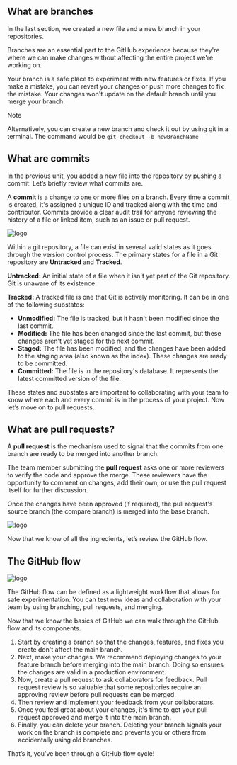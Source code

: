 
<!-- 💡 Tip for viewing this file: To see this markdown file in a nicely formatted preview mode in VS Code, press Ctrl+Shift+V. You can also right-click on the file tab and select "Open Preview" or use the Command Palette (Ctrl+Shift+P) and search for "Markdown: Open Preview". -->

## What are branches

In the last section, we created a new file and a new branch in your repositories.

Branches are an essential part to the GitHub experience because they're where we can make changes without affecting the entire project we're working on.

Your branch is a safe place to experiment with new features or fixes. If you make a mistake, you can revert your changes or push more changes to fix the mistake. Your changes won't update on the default branch until you merge your branch.

> [!NOTE]
> Alternatively, you can create a new branch and check it out by using git in a terminal. The command would be
> `git checkout -b newBranchName`

## What are commits

In the previous unit, you added a new file into the repository by pushing a commit. Let’s briefly review what commits are.

A **commit** is a change to one or more files on a branch. Every time a commit is created, it's assigned a unique ID and tracked along with the time and contributor. Commits provide a clear audit trail for anyone reviewing the history of a file or linked item, such as an issue or pull request.

![logo](../media/2-commits.png)

Within a git repository, a file can exist in several valid states as it goes through the version control process. The primary states for a file in a Git repository are **Untracked** and **Tracked**.

**Untracked:** An initial state of a file when it isn't yet part of the Git repository. Git is unaware of its existence.

**Tracked:** A tracked file is one that Git is actively monitoring. It can be in one of the following substates:

- **Unmodified:** The file is tracked, but it hasn't been modified since the last commit.
- **Modified:** The file has been changed since the last commit, but these changes aren't yet staged for the next commit.
- **Staged:** The file has been modified, and the changes have been added to the staging area (also known as the index). These changes are ready to be committed.
- **Committed:** The file is in the repository's database. It represents the latest committed version of the file.

These states and substates are important to collaborating with your team to know where each and every commit is in the process of your project. Now let’s move on to pull requests.

## What are pull requests?

A **pull request** is the mechanism used to signal that the commits from one branch are ready to be merged into another branch.

The team member submitting the **pull request** asks one or more reviewers to verify the code and approve the merge. These reviewers have the opportunity to comment on changes, add their own, or use the pull request itself for further discussion.

Once the changes have been approved (if required), the pull request's source branch (the compare branch) is merged into the base branch.

![logo](../media/2-pull-request.png)

Now that we know of all the ingredients, let’s review the GitHub flow.

## The GitHub flow

![logo](../media/2-branching.png)

The GitHub flow can be defined as a lightweight workflow that allows for safe experimentation. You can test new ideas and collaboration with your team by using branching, pull requests, and merging.

Now that we know the basics of GitHub we can walk through the GitHub flow and its components.

1. Start by creating a branch so that the changes, features, and fixes you create don't affect the main branch.
2. Next, make your changes. We recommend deploying changes to your feature branch before merging into the main branch. Doing so ensures the changes are valid in a production environment.
3. Now, create a pull request to ask collaborators for feedback. Pull request review is so valuable that some repositories require an approving review before pull requests can be merged.
4. Then review and implement your feedback from your collaborators.
5. Once you feel great about your changes, it's time to get your pull request approved and merge it into the main branch.
6. Finally, you can delete your branch. Deleting your branch signals your work on the branch is complete and prevents you or others from accidentally using old branches.

That’s it, you’ve been through a GitHub flow cycle!  